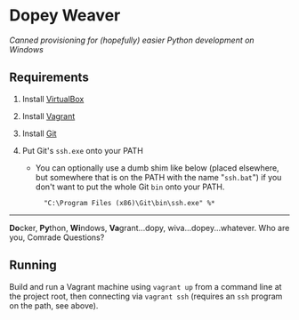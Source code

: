 # Dopey Weaver

*Canned provisioning for (hopefully) easier Python development on Windows*

## Requirements

1. Install [VirtualBox][virtbox]

1. Install [Vagrant][vagrant]

1. Install [Git][gitscm]

1. Put Git's `ssh.exe` onto your PATH

    * You can optionally use a dumb shim like below (placed elsewhere, but
      somewhere that is on the PATH with the name "`ssh.bat`") if you
      don't want to put the whole Git `bin` onto your PATH.

            "C:\Program Files (x86)\Git\bin\ssh.exe" %*

<hr>

**Do**cker, **Py**thon, **Wi**ndows, **Va**grant...dopy,
wiva...dopey...whatever. Who are you, Comrade Questions?

## Running

Build and run a Vagrant machine using `vagrant up` from a command line at the
project root, then connecting via `vagrant ssh` (requires an `ssh` program
on the path, see above).



[virtbox]: https://www.virtualbox.org/
[vagrant]: https://www.vagrantup.com/
[gitscm]: https://git-scm.herokuapp.com/
